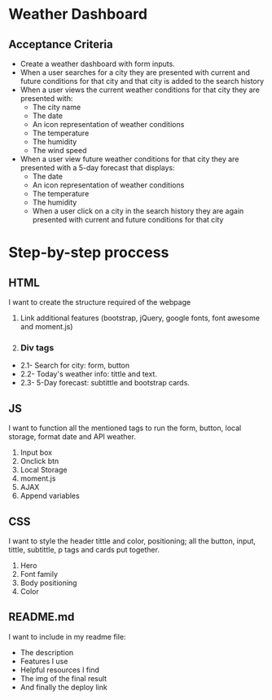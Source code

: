 # Weather Dashboard

## Acceptance Criteria

* Create a weather dashboard with form inputs.
* When a user searches for a city they are presented with current and future conditions for that city and that city is added to the search history
* When a user views the current weather conditions for that city they are presented with:
    * The city name
    * The date
    * An icon representation of weather conditions
    * The temperature
    * The humidity
    * The wind speed
* When a user view future weather conditions for that city they are presented with a   5-day forecast that displays:
    * The date
    * An icon representation of weather conditions
    * The temperature
    * The humidity
    * When a user click on a city in the search history they are again presented with current and future conditions for that city

# Step-by-step proccess

## HTML

I want to create the structure required of the webpage 

1. Link additional features (bootstrap, jQuery, google fonts, font awesome and moment.js)
2. ### Div tags
* 2.1- Search for city: form, button
* 2.2- Today's weather info: tittle and text.
* 2.3- 5-Day forecast: subtittle and bootstrap cards.

## JS

I want to function all the mentioned tags to run the form, button, local storage, format date and API weather.

1. Input box 
2. Onclick btn
3. Local Storage
4. moment.js
5. AJAX 
6. Append variables

## CSS
I want to style the header tittle and color, positioning; all the button, input, tittle, subtittle, p tags and cards put together.

1. Hero
2. Font family
3. Body positioning
4. Color

## README.md
I want to include in my readme file:
* The description
* Features I use
* Helpful resources I find
* The img of the final result
* And finally the deploy link

